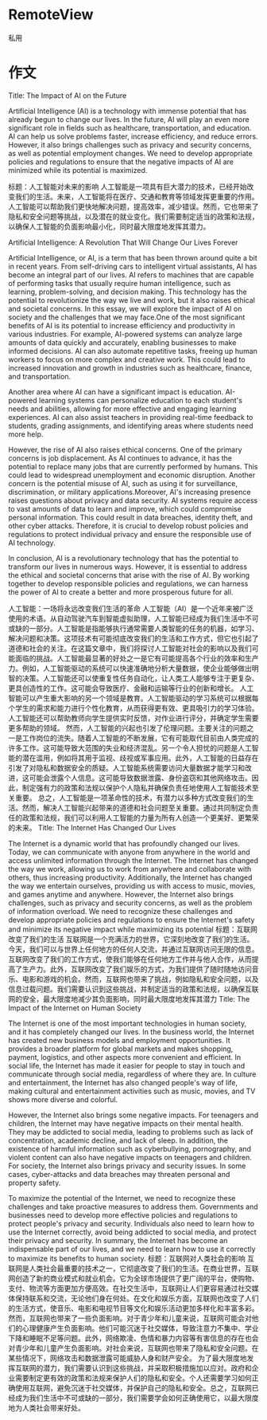 # RemoteView
私用
# 作文
Title: The Impact of AI on the Future

Artificial Intelligence (AI) is a technology with immense potential that has already begun to change our lives. In the future, AI will play an even more significant role in fields such as healthcare, transportation, and education. AI can help us solve problems faster, increase efficiency, and reduce errors. However, it also brings challenges such as privacy and security concerns, as well as potential employment changes. We need to develop appropriate policies and regulations to ensure that the negative impacts of AI are minimized while its potential is maximized.

标题：人工智能对未来的影响
人工智能是一项具有巨大潜力的技术，已经开始改变我们的生活。未来，人工智能将在医疗、交通和教育等领域发挥更重要的作用。人工智能可以帮助我们更快地解决问题，提高效率，减少错误。然而，它也带来了隐私和安全问题等挑战，以及潜在的就业变化。我们需要制定适当的政策和法规，以确保人工智能的负面影响最小化，同时最大限度地发挥其潜力。

Artificial Intelligence: A Revolution That Will Change Our Lives Forever

Artificial Intelligence, or AI, is a term that has been thrown around quite a bit in recent years. From self-driving cars to intelligent virtual assistants, AI has become an integral part of our lives. AI refers to machines that are capable of performing tasks that usually require human intelligence, such as learning, problem-solving, and decision making. This technology has the potential to revolutionize the way we live and work, but it also raises ethical and societal concerns. In this essay, we will explore the impact of AI on society and the challenges that we may face.One of the most significant benefits of AI is its potential to increase efficiency and productivity in various industries. For example, AI-powered systems can analyze large amounts of data quickly and accurately, enabling businesses to make informed decisions. AI can also automate repetitive tasks, freeing up human workers to focus on more complex and creative work. This could lead to increased innovation and growth in industries such as healthcare, finance, and transportation.

Another area where AI can have a significant impact is education. AI-powered learning systems can personalize education to each student's needs and abilities, allowing for more effective and engaging learning experiences. AI can also assist teachers in providing real-time feedback to students, grading assignments, and identifying areas where students need more help.

However, the rise of AI also raises ethical concerns. One of the primary concerns is job displacement. As AI continues to advance, it has the potential to replace many jobs that are currently performed by humans. This could lead to widespread unemployment and economic disruption. Another concern is the potential misuse of AI, such as using it for surveillance, discrimination, or military applications.Moreover, AI's increasing presence raises questions about privacy and data security. AI systems require access to vast amounts of data to learn and improve, which could compromise personal information. This could result in data breaches, identity theft, and other cyber attacks. Therefore, it is crucial to develop robust policies and regulations to protect individual privacy and ensure the responsible use of AI technology.

In conclusion, AI is a revolutionary technology that has the potential to transform our lives in numerous ways. However, it is essential to address the ethical and societal concerns that arise with the rise of AI. By working together to develop responsible policies and regulations, we can harness the power of AI to create a better and more prosperous future for all.

人工智能：一场将永远改变我们生活的革命
人工智能（AI）是一个近年来被广泛使用的术语。从自动驾驶汽车到智能虚拟助理，人工智能已经成为我们生活中不可或缺的一部分。人工智能是指能够执行通常需要人类智能的任务的机器，如学习、解决问题和决策。这项技术有可能彻底改变我们的生活和工作方式，但它也引起了道德和社会的关注。在这篇文章中，我们将探讨人工智能对社会的影响以及我们可能面临的挑战。人工智能最显著的好处之一是它有可能提高各个行业的效率和生产力。例如，人工智能驱动的系统可以快速准确地分析大量数据，使企业能够做出明智的决策。人工智能还可以使重复性任务自动化，让人类工人能够专注于更复杂、更具创造性的工作。这可能会导致医疗、金融和运输等行业的创新和增长。
人工智能可以产生重大影响的另一个领域是教育。人工智能驱动的学习系统可以根据每个学生的需求和能力进行个性化教育，从而获得更有效、更具吸引力的学习体验。人工智能还可以帮助教师向学生提供实时反馈，对作业进行评分，并确定学生需要更多帮助的领域。
然而，人工智能的兴起也引发了伦理问题。主要关注的问题之一是工作岗位的流失。随着人工智能的不断发展，它有可能取代目前由人类完成的许多工作。这可能导致大范围的失业和经济混乱。另一个令人担忧的问题是人工智能的潜在滥用，例如将其用于监视、歧视或军事应用。此外，人工智能的日益存在引发了对隐私和数据安全的质疑。人工智能系统需要访问大量数据才能学习和改进，这可能会泄露个人信息。这可能导致数据泄露、身份盗窃和其他网络攻击。因此，制定强有力的政策和法规以保护个人隐私并确保负责任地使用人工智能技术至关重要。
总之，人工智能是一项革命性的技术，有潜力以多种方式改变我们的生活。然而，解决人工智能兴起带来的道德和社会问题至关重要。通过共同制定负责任的政策和法规，我们可以利用人工智能的力量为所有人创造一个更美好、更繁荣的未来。
Title: The Internet Has Changed Our Lives

The Internet is a dynamic world that has profoundly changed our lives. Today, we can communicate with anyone from anywhere in the world and access unlimited information through the Internet. The Internet has changed the way we work, allowing us to work from anywhere and collaborate with others, thus increasing productivity. Additionally, the Internet has changed the way we entertain ourselves, providing us with access to music, movies, and games anytime and anywhere. However, the Internet also brings challenges, such as privacy and security concerns, as well as the problem of information overload. We need to recognize these challenges and develop appropriate policies and regulations to ensure the Internet's safety and minimize its negative impact while maximizing its potential
标题：互联网改变了我们的生活
互联网是一个充满活力的世界，它深刻地改变了我们的生活。今天，我们可以与世界上任何地方的任何人交流，并通过互联网访问无限的信息。互联网改变了我们的工作方式，使我们能够在任何地方工作并与他人合作，从而提高了生产力。此外，互联网改变了我们娱乐的方式，为我们提供了随时随地访问音乐、电影和游戏的机会。然而，互联网也带来了挑战，例如隐私和安全问题，以及信息过载问题。我们需要认识到这些挑战，并制定适当的政策和法规，以确保互联网的安全，最大限度地减少其负面影响，同时最大限度地发挥其潜力
Title: The Impact of the Internet on Human Society

The Internet is one of the most important technologies in human society, and it has completely changed our lives. In the business world, the Internet has created new business models and employment opportunities. It provides a broader platform for global markets and makes shopping, payment, logistics, and other aspects more convenient and efficient. In social life, the Internet has made it easier for people to stay in touch and communicate through social media, regardless of where they are. In culture and entertainment, the Internet has also changed people's way of life, making cultural and entertainment activities such as music, movies, and TV shows more diverse and colorful.

However, the Internet also brings some negative impacts. For teenagers and children, the Internet may have negative impacts on their mental health. They may be addicted to social media, leading to problems such as lack of concentration, academic decline, and lack of sleep. In addition, the existence of harmful information such as cyberbullying, pornography, and violent content can also have negative impacts on teenagers and children. For society, the Internet also brings privacy and security issues. In some cases, cyber-attacks and data breaches may threaten personal and property safety.

To maximize the potential of the Internet, we need to recognize these challenges and take proactive measures to address them. Governments and businesses need to develop more effective policies and regulations to protect people's privacy and security. Individuals also need to learn how to use the Internet correctly, avoid being addicted to social media, and protect their privacy and security. In summary, the Internet has become an indispensable part of our lives, and we need to learn how to use it correctly to maximize its benefits to human society.
标题：互联网对人类社会的影响
互联网是人类社会最重要的技术之一，它彻底改变了我们的生活。在商业世界，互联网创造了新的商业模式和就业机会。它为全球市场提供了更广阔的平台，使购物、支付、物流等方面更加方便高效。在社交生活中，互联网让人们更容易通过社交媒体保持联系和交流，无论他们身在何处。在文化和娱乐方面，互联网也改变了人们的生活方式，使音乐、电影和电视节目等文化和娱乐活动更加多样化和丰富多彩。
然而，互联网也带来了一些负面影响。对于青少年和儿童来说，互联网可能会对他们的心理健康产生负面影响。他们可能沉迷于社交媒体，导致注意力不集中、学业下降和睡眠不足等问题。此外，网络欺凌、色情和暴力内容等有害信息的存在也会对青少年和儿童产生负面影响。对社会来说，互联网也带来了隐私和安全问题。在某些情况下，网络攻击和数据泄露可能威胁人身和财产安全。
为了最大限度地发挥互联网的潜力，我们需要认识到这些挑战，并采取积极措施加以应对。政府和企业需要制定更有效的政策和法规来保护人们的隐私和安全。个人还需要学习如何正确使用互联网，避免沉迷于社交媒体，并保护自己的隐私和安全。总之，互联网已经成为我们生活中不可或缺的一部分，我们需要学会如何正确使用它，以最大限度地为人类社会带来好处。
